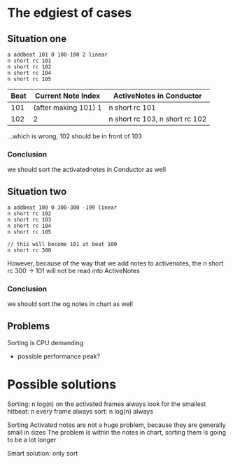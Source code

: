# The edgiest of cases

## Situation one
```
a addbeat 101 0 100-100 2 linear
n short rc 101
n short rc 102
n short rc 104
n short rc 105
```

Beat | Current Note Index | ActiveNotes in Conductor
------------ | ------------- | -------------
101 | (after making 101) 1 | n short rc 101
102 | 2 | n short rc 103, n short rc 102

...which is wrong, 102 should be in front of 103

### Conclusion
we should sort the activatednotes in Conductor as well
## Situation two
```
a addbeat 100 0 300-300 -199 linear
n short rc 102
n short rc 103
n short rc 104
n short rc 105

// this will become 101 at beat 100
n short rc 300
```
However, because of the way that we add notes to activenotes, the n short rc 300 -> 101 will not be read into ActiveNotes
### Conclusion
we should sort the og notes in chart as well

## Problems
Sorting is CPU demanding
- possible performance peak?

# Possible solutions
Sorting: n log(n) on the activated frames
always look for the smallest hitbeat: n every frame
always sort: n log(n) always

Sorting Activated notes are not a huge problem, because they are generally small in sizes
The problem is within the notes in chart, sorting them is going to be a lot longer

Smart solution: only sort 
